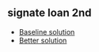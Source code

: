
## signate loan 2nd

 - [Baseline solution](https://github.com/nishimoto/SignateLoan2nd/blob/main/Signate_%E7%AC%AC2%E5%9B%9E_%E9%87%91%E8%9E%8D%E3%83%86%E3%82%99%E3%83%BC%E3%82%BF%E6%B4%BB%E7%94%A8%E3%83%81%E3%83%A3%E3%83%AC%E3%83%B3%E3%82%B7%E3%82%99_%E3%83%98%E3%82%99%E3%83%BC%E3%82%B9%E3%83%A9%E3%82%A4%E3%83%B3.ipynb) 
 - [Better solution](https://github.com/nishimoto/SignateLoan2nd/blob/main/Signate_%E7%AC%AC2%E5%9B%9E_%E9%87%91%E8%9E%8D%E3%83%86%E3%82%99%E3%83%BC%E3%82%BF%E6%B4%BB%E7%94%A8%E3%83%81%E3%83%A3%E3%83%AC%E3%83%B3%E3%82%B7%E3%82%99_Solution.ipynb)
